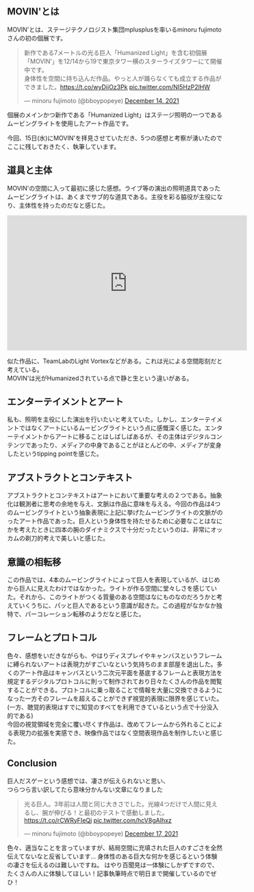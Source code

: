 
## MOVIN'とは

MOVIN'とは、ステージテクノロジスト集団mplusplusを率いるminoru fujimotoさんの初の個展です。  

<blockquote class="twitter-tweet"><p lang="ja" dir="ltr">新作である7メートルの光る巨人「Humanized Light」を含む初個展「MOVIN’」を12/14から19で東京タワー横のスターライズタワーにて開催中です。<br>身体性を空間に持ち込んだ作品。やっと人が踊らなくても成立する作品ができました。<a href="https://t.co/wyDijOz3Pk">https://t.co/wyDijOz3Pk</a> <a href="https://t.co/NI5HzP2lHW">pic.twitter.com/NI5HzP2lHW</a></p>&mdash; minoru fujimoto (@bboypopeye) <a href="https://twitter.com/bboypopeye/status/1470624560248930312?ref_src=twsrc%5Etfw">December 14, 2021</a></blockquote> <script async src="https://platform.twitter.com/widgets.js" charset="utf-8"></script>

個展のメインかつ新作である「Humanized Light」はステージ照明の一つであるムービングライトを使用したアート作品です。  

今回、15日(水)にMOVIN'を拝見させていただき、5つの感想と考察が湧いたのでここに残しておきたく、執筆しています。  

 ## 道具と主体
 MOVIN'の空間に入って最初に感じた感想。ライブ等の演出の照明道具であったムービングライトは、あくまでサブ的な道具である。主役を彩る脇役が主役になり、主体性を持ったのだなと感じた。  

 <iframe width="560" height="315" src="https://www.youtube.com/embed/c1cVE6IT2aU" title="YouTube video player" frameborder="0" allow="accelerometer; autoplay; clipboard-write; encrypted-media; gyroscope; picture-in-picture" allowfullscreen></iframe>

 似た作品に、TeamLabのLight Vortexなどがある。これは光による空間彫刻だと考えている。  
 MOVIN'は光がHumanizedされている点で静と生という違いがある。

 ## エンターテイメントとアート
 私も、照明を主役にした演出を行いたいと考えていた。しかし、エンターテイメントではなくアートにいるムービングライトという点に感慨深く感じた。エンターテイメントからアートに移ることはしばしばあるが、その主体はデジタルコンテンツであったり、メディアの中身であることがほとんどの中、メディアが変身したというtipping pointを感じた。  

## アブストラクトとコンテキスト
アブストラクトとコンテキストはアートにおいて重要な考えの２つである。抽象化は観測者に思考の余地を与え、文脈は作品に意味を与える。今回の作品は4つのムービングライトという抽象表現に上記に挙げたムービングライトの文脈がのったアート作品であった。巨人という身体性を持たせるために必要なことはなにかを考えたときに四本の腕のダイナミクスで十分だったというのは、非常にオッカムの剃刀的考えで美しいと感じた。  

## 意識の相転移
この作品では、4本のムービングライトによって巨人を表現しているが、はじめから巨人に見えたわけではなかった。ライトが作る空間に堂々しさを感じていた。それから、このライトがつくる質量のある空間はなにものなのだろうかと考えていくうちに、パッと巨人であるという意識が起きた。この過程がなかなか独特で、パーコレーション転移のようだなと感じた。  

## フレームとプロトコル
色々、感想をいだきながらも、やはりディスプレイやキャンバスというフレームに縛られないアートは表現力がすごいなという気持ちのまま部屋を退出した。多くのアート作品はキャンバスという二次元平面を基底するフレームと表現方法を規定するデジタルプロトコルに則って制作されており日々たくさんの作品を閲覧することができる。プロトコルに乗っ取ることで情報を大量に交換できるようになった一方そのフレームを超えることができず視覚的表現に限界を感じていた。(一方、聴覚的表現はすでに知覚のすべてを利用できているという点で十分没入的である)  
今回の視覚領域を完全に覆い尽くす作品は、改めてフレームから外れることによる表現力の拡張を実感でき、映像作品ではなく空間表現作品を制作したいと感じた。  

## Conclusion
巨人だスゲーという感想では、凄さが伝えられないと思い、  
つらつら言い訳してたら意味分かんない文章になりました  

<blockquote class="twitter-tweet"><p lang="ja" dir="ltr">光る巨人。3年前は人間と同じ大きさでした。光線4つだけで人間に見えるし、腕が伸びる！と最初のテストで感動しました。 <a href="https://t.co/rCWRyFIeQj">https://t.co/rCWRyFIeQj</a> <a href="https://t.co/hcV8gAIhxz">pic.twitter.com/hcV8gAIhxz</a></p>&mdash; minoru fujimoto (@bboypopeye) <a href="https://twitter.com/bboypopeye/status/1471990070899261440?ref_src=twsrc%5Etfw">December 17, 2021</a></blockquote> <script async src="https://platform.twitter.com/widgets.js" charset="utf-8"></script>

色々、適当なことを言っていますが、結局空間に充填された巨人のすごさを全然伝えてないなと反省しています…
身体性のある巨大な何かを感じるという体験の凄さを伝えるのは難しいですね。
はやり百聞見は一体験にしかずですので、たくさんの人に体験してほしい！記事執筆時点で明日まで開催しているのでぜひ！


